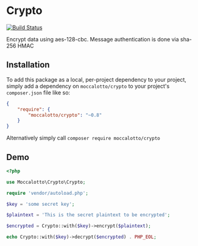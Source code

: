 # Crypto
[![Build Status](https://travis-ci.org/moccalotto/crypto.svg)](https://travis-ci.org/moccalotto/crypto)

Encrypt data using aes-128-cbc. Message authentication is done via sha-256 HMAC

## Installation

To add this package as a local, per-project dependency to your project, simply add a dependency on
 `moccalotto/crypto` to your project's `composer.json` file like so:

```json
{
    "require": {
        "moccalotto/crypto": "~0.8"
    }
}
```

Alternatively simply call `composer require moccalotto/crypto`


## Demo

```php
<?php

use Moccalotto\Crypto\Crypto;

require 'vendor/autoload.php';

$key = 'some secret key';

$plaintext = 'This is the secret plaintext to be encrypted';

$encrypted = Crypto::with($key)->encrypt($plaintext);

echo Crypto::with($key)->decrypt($encrypted) . PHP_EOL;
```
